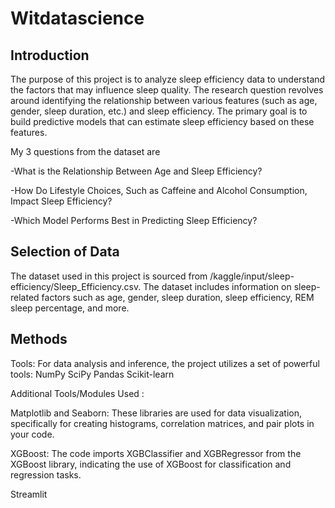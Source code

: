 # Witdatascience
## Introduction
The purpose of this project is to analyze sleep efficiency data to understand the factors that may influence sleep quality. The research question revolves around identifying the relationship between various features (such as age, gender, sleep duration, etc.) and sleep efficiency. The primary goal is to build predictive models that can estimate sleep efficiency based on these features.

My 3 questions from the dataset are

-What is the Relationship Between Age and Sleep Efficiency?

-How Do Lifestyle Choices, Such as Caffeine and Alcohol Consumption, Impact Sleep Efficiency?

-Which Model Performs Best in Predicting Sleep Efficiency?

## Selection of Data

The dataset used in this project is sourced from /kaggle/input/sleep-efficiency/Sleep_Efficiency.csv. The dataset includes information on sleep-related factors such as age, gender, sleep duration, sleep efficiency, REM sleep percentage, and more. 

## Methods
Tools:
For data analysis and inference, the project utilizes a set of powerful tools:
NumPy
SciPy
Pandas 
Scikit-learn

Additional Tools/Modules Used :

Matplotlib and Seaborn: These libraries are used for data visualization, specifically for creating histograms, correlation matrices, and pair plots in your code.

XGBoost: The code imports XGBClassifier and XGBRegressor from the XGBoost library, indicating the use of XGBoost for classification and regression tasks.

Streamlit
